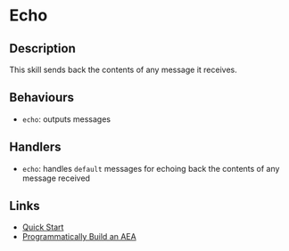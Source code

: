 # Echo

## Description

This skill sends back the contents of any message it receives.

## Behaviours 

* `echo`: outputs messages

## Handlers

* `echo`: handles `default` messages for echoing back the contents of any message received

## Links

* <a href="https://docs.fetch.ai/aea/quickstart/" target="_blank">Quick Start</a>
* <a href="https://docs.fetch.ai/aea/build-aea-programmatically/" target="_blank">Programmatically Build an AEA</a>